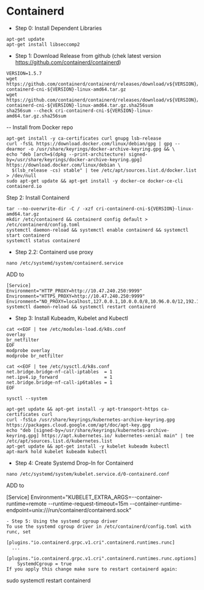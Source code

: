 # Containerd

- Step 0: Install Dependent Libraries  
```
apt-get update
apt-get install libseccomp2
```
- Step 1: Download Release from github (chek latest version https://github.com/containerd/containerd)
```
VERSION=1.5.7
wget https://github.com/containerd/containerd/releases/download/v${VERSION}/cri-containerd-cni-${VERSION}-linux-amd64.tar.gz
wget https://github.com/containerd/containerd/releases/download/v${VERSION}/cri-containerd-cni-${VERSION}-linux-amd64.tar.gz.sha256sum
sha256sum --check cri-containerd-cni-${VERSION}-linux-amd64.tar.gz.sha256sum
```
-- Install from Docker repo  
```
apt-get install -y ca-certificates curl gnupg lsb-release
curl -fsSL https://download.docker.com/linux/debian/gpg | gpg --dearmor -o /usr/share/keyrings/docker-archive-keyring.gpg && \
echo "deb [arch=$(dpkg --print-architecture) signed-by=/usr/share/keyrings/docker-archive-keyring.gpg] https://download.docker.com/linux/debian \
  $(lsb_release -cs) stable" | tee /etc/apt/sources.list.d/docker.list > /dev/null
sudo apt-get update && apt-get install -y docker-ce docker-ce-cli containerd.io
```

Step 2: Install Containerd 
```
tar --no-overwrite-dir -C / -xzf cri-containerd-cni-${VERSION}-linux-amd64.tar.gz
mkdir /etc/containerd && containerd config default > /etc/containerd/config.toml
systemctl daemon-reload && systemctl enable containerd && systemctl start containerd
systemctl status containerd
```
-	Step 2.2: Containerd use proxy  
```
nano /etc/systemd/system/containerd.service
```
ADD to
```
[Service]
Environment="HTTP_PROXY=http://10.47.240.250:9999"
Environment="HTTPS_PROXY=http://10.47.240.250:9999"
Environment="NO_PROXY=localhost,127.0.0.1,10.0.0.0/8,10.96.0.0/12,192.168.0.0/16,*.mts.ru"
systemctl daemon-reload && systemctl restart containerd
```
- Step 3: Install Kubeadm, Kubelet and Kubectl
```
cat <<EOF | tee /etc/modules-load.d/k8s.conf
overlay
br_netfilter
EOF
modprobe overlay
modprobe br_netfilter
```
```
cat <<EOF | tee /etc/sysctl.d/k8s.conf
net.bridge.bridge-nf-call-iptables  = 1
net.ipv4.ip_forward                 = 1
net.bridge.bridge-nf-call-ip6tables = 1
EOF
```
```
sysctl --system
```
```
apt-get update && apt-get install -y apt-transport-https ca-certificates curl
curl -fsSLo /usr/share/keyrings/kubernetes-archive-keyring.gpg https://packages.cloud.google.com/apt/doc/apt-key.gpg
echo "deb [signed-by=/usr/share/keyrings/kubernetes-archive-keyring.gpg] https://apt.kubernetes.io/ kubernetes-xenial main" | tee /etc/apt/sources.list.d/kubernetes.list
apt-get update && apt-get install -y kubelet kubeadm kubectl
apt-mark hold kubelet kubeadm kubectl
```

- Step 4: Create Systemd Drop-In for Containerd
```
nano /etc/systemd/system/kubelet.service.d/0-containerd.conf
```
ADD to

[Service]
Environment="KUBELET_EXTRA_ARGS=--container-runtime=remote --runtime-request-timeout=15m --container-runtime-endpoint=unix:///run/containerd/containerd.sock"
```
- Step 5: Using the systemd cgroup driver
To use the systemd cgroup driver in /etc/containerd/config.toml with runc, set

[plugins."io.containerd.grpc.v1.cri".containerd.runtimes.runc]
  ...
  [plugins."io.containerd.grpc.v1.cri".containerd.runtimes.runc.options]
    SystemdCgroup = true
If you apply this change make sure to restart containerd again:

```
sudo systemctl restart containerd
```